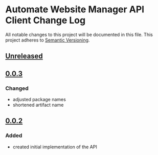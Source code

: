 # Automate Website Manager API Client Change Log
All notable changes to this project will be documented in this file.
This project adheres to [Semantic Versioning](http://semver.org/).

## [Unreleased]

## [0.0.3]
### Changed 
- adjusted package names
- shortened artifact name

## [0.0.2]
### Added
- created initial implementation of the API

[Unreleased]: https://github.com/automate-website/manager-api-client/compare/0.0.3...HEAD
[0.0.3]: https://github.com/automate-website/manager-api-client/compare/0.0.2...0.0.3
[0.0.2]: https://github.com/automate-website/manager-api-client/compare/0.0.0...0.0.2